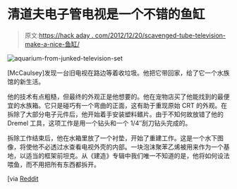 # 清道夫电子管电视是一个不错的鱼缸

> 原文:[https://hack aday . com/2012/12/20/scavenged-tube-television-make-a-nice-鱼缸/](https://hackaday.com/2012/12/20/scavenged-tube-television-makes-a-nice-fish-tank/)

![aquarium-from-junked-television-set](../Images/09168a1c5b727838ad2252d426066eec.png)

[McCaulsey]发现一台旧电视在路边等着收垃圾。他把它带回家，给了它一个水族馆的新生活。

他的技术有点粗糙，但最终的外观正是他想要的。他在宠物店买了他能找到的最便宜的水族箱。它只是碰巧有一个弯曲的正面，这有助于重现原始 CRT 的外观。在拆除了大部分电子元件后，他开始着手安装塑料鳍片。由于不知何故放错了他的 Dremel 工具，这项工作是用一个钻头和一个 1/4″刮刀钻头完成的。

拆除工作结束后，他在水箱里放了一个衬垫，开始了重建工作。这是一个水下图像，将使他不必透过水查看电视外壳的内部。一块泡沫聚苯乙烯被用来作为一个基地，以适当的框架前坦克。从《建造》专辑中我们唯一不知道的是，他将如何设法喂鱼，而不用把所有东西都拆开。

[via [Reddit](http://www.reddit.com/r/pics/comments/153xj3/found_an_old_tv_on_the_curb/)